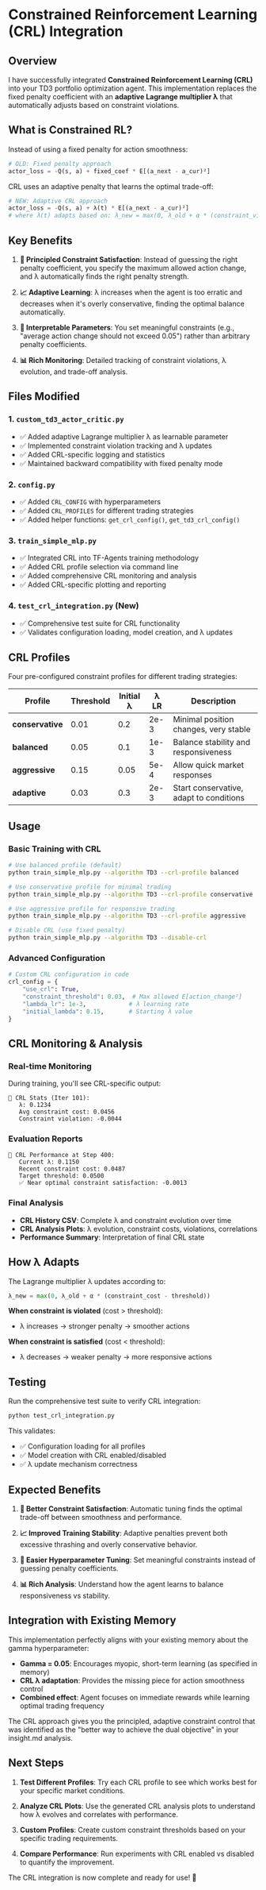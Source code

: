 # Constrained Reinforcement Learning (CRL) Integration

## Overview

I have successfully integrated **Constrained Reinforcement Learning (CRL)** into your TD3 portfolio optimization agent. This implementation replaces the fixed penalty coefficient with an **adaptive Lagrange multiplier λ** that automatically adjusts based on constraint violations.

## What is Constrained RL?

Instead of using a fixed penalty for action smoothness:
```python
# OLD: Fixed penalty approach
actor_loss = -Q(s, a) + fixed_coef * E[(a_next - a_cur)²]
```

CRL uses an adaptive penalty that learns the optimal trade-off:
```python
# NEW: Adaptive CRL approach  
actor_loss = -Q(s, a) + λ(t) * E[(a_next - a_cur)²]
# where λ(t) adapts based on: λ_new = max(0, λ_old + α * (constraint_violation))
```

## Key Benefits

1. **🎯 Principled Constraint Satisfaction**: Instead of guessing the right penalty coefficient, you specify the maximum allowed action change, and λ automatically finds the right penalty strength.

2. **📈 Adaptive Learning**: λ increases when the agent is too erratic and decreases when it's overly conservative, finding the optimal balance automatically.

3. **🔧 Interpretable Parameters**: You set meaningful constraints (e.g., "average action change should not exceed 0.05") rather than arbitrary penalty coefficients.

4. **📊 Rich Monitoring**: Detailed tracking of constraint violations, λ evolution, and trade-off analysis.

## Files Modified

### 1. `custom_td3_actor_critic.py`
- ✅ Added adaptive Lagrange multiplier λ as learnable parameter
- ✅ Implemented constraint violation tracking and λ updates
- ✅ Added CRL-specific logging and statistics
- ✅ Maintained backward compatibility with fixed penalty mode

### 2. `config.py`  
- ✅ Added `CRL_CONFIG` with hyperparameters
- ✅ Added `CRL_PROFILES` for different trading strategies
- ✅ Added helper functions: `get_crl_config()`, `get_td3_crl_config()`

### 3. `train_simple_mlp.py`
- ✅ Integrated CRL into TF-Agents training methodology
- ✅ Added CRL profile selection via command line
- ✅ Added comprehensive CRL monitoring and analysis
- ✅ Added CRL-specific plotting and reporting

### 4. `test_crl_integration.py` (New)
- ✅ Comprehensive test suite for CRL functionality
- ✅ Validates configuration loading, model creation, and λ updates

## CRL Profiles

Four pre-configured constraint profiles for different trading strategies:

| Profile | Threshold | Initial λ | λ LR | Description |
|---------|-----------|-----------|------|-------------|
| **conservative** | 0.01 | 0.2 | 2e-3 | Minimal position changes, very stable |
| **balanced** | 0.05 | 0.1 | 1e-3 | Balance stability and responsiveness |
| **aggressive** | 0.15 | 0.05 | 5e-4 | Allow quick market responses |
| **adaptive** | 0.03 | 0.3 | 2e-3 | Start conservative, adapt to conditions |

## Usage

### Basic Training with CRL
```bash
# Use balanced profile (default)
python train_simple_mlp.py --algorithm TD3 --crl-profile balanced

# Use conservative profile for minimal trading
python train_simple_mlp.py --algorithm TD3 --crl-profile conservative

# Use aggressive profile for responsive trading  
python train_simple_mlp.py --algorithm TD3 --crl-profile aggressive

# Disable CRL (use fixed penalty)
python train_simple_mlp.py --algorithm TD3 --disable-crl
```

### Advanced Configuration
```python
# Custom CRL configuration in code
crl_config = {
    "use_crl": True,
    "constraint_threshold": 0.03,  # Max allowed E[action_change²]
    "lambda_lr": 1e-3,            # λ learning rate
    "initial_lambda": 0.15,       # Starting λ value
}
```

## CRL Monitoring & Analysis

### Real-time Monitoring
During training, you'll see CRL-specific output:
```
🎯 CRL Stats (Iter 101):
   λ: 0.1234
   Avg constraint cost: 0.0456
   Constraint violation: -0.0044
```

### Evaluation Reports
```  
🎯 CRL Performance at Step 400:
   Current λ: 0.1150
   Recent constraint cost: 0.0487
   Target threshold: 0.0500
   ✅ Near optimal constraint satisfaction: -0.0013
```

### Final Analysis
- **CRL History CSV**: Complete λ and constraint evolution over time
- **CRL Analysis Plots**: λ evolution, constraint costs, violations, correlations
- **Performance Summary**: Interpretation of final CRL state

## How λ Adapts

The Lagrange multiplier λ updates according to:
```python
λ_new = max(0, λ_old + α * (constraint_cost - threshold))
```

**When constraint is violated** (cost > threshold):
- λ increases → stronger penalty → smoother actions

**When constraint is satisfied** (cost < threshold):  
- λ decreases → weaker penalty → more responsive actions

## Testing

Run the comprehensive test suite to verify CRL integration:
```bash
python test_crl_integration.py
```

This validates:
- ✅ Configuration loading for all profiles
- ✅ Model creation with CRL enabled/disabled
- ✅ λ update mechanism correctness

## Expected Benefits

1. **🎯 Better Constraint Satisfaction**: Automatic tuning finds the optimal trade-off between smoothness and performance.

2. **📈 Improved Training Stability**: Adaptive penalties prevent both excessive thrashing and overly conservative behavior.

3. **🔧 Easier Hyperparameter Tuning**: Set meaningful constraints instead of guessing penalty coefficients.

4. **📊 Rich Analysis**: Understand how the agent learns to balance responsiveness vs stability.

## Integration with Existing Memory

This implementation perfectly aligns with your existing memory about the gamma hyperparameter:

- **Gamma = 0.05**: Encourages myopic, short-term learning (as specified in memory)
- **CRL λ adaptation**: Provides the missing piece for action smoothness control
- **Combined effect**: Agent focuses on immediate rewards while learning optimal trading frequency

The CRL approach gives you the principled, adaptive constraint control that was identified as the "better way to achieve the dual objective" in your insight.md analysis.

## Next Steps

1. **Test Different Profiles**: Try each CRL profile to see which works best for your specific market conditions.

2. **Analyze CRL Plots**: Use the generated CRL analysis plots to understand how λ evolves and correlates with performance.

3. **Custom Profiles**: Create custom constraint thresholds based on your specific trading requirements.

4. **Compare Performance**: Run experiments with CRL enabled vs disabled to quantify the improvement.

The CRL integration is now complete and ready for use! 🎉 